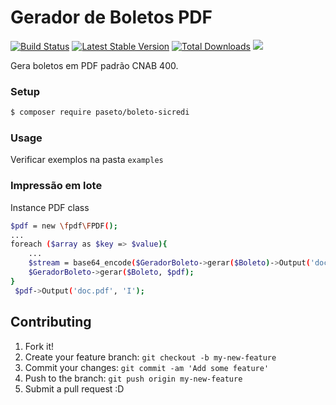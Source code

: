 # Gerador de Boletos PDF

[![Build Status](https://travis-ci.org/paseto/boleto-sicredi.svg?branch=master)](https://travis-ci.org/paseto/boleto-sicredi)
[![Latest Stable Version](https://poser.pugx.org/paseto/boleto-sicredi/v/stable)](https://packagist.org/packages/paseto/boleto-sicredi)
[![Total Downloads](https://poser.pugx.org/paseto/boleto-sicredi/downloads)](https://packagist.org/packages/paseto/boleto-sicredi)
![](https://img.shields.io/github/license/paseto/boleto-sicredi.svg)

Gera boletos em PDF padrão CNAB 400.

### Setup

```sh
$ composer require paseto/boleto-sicredi
```

### Usage

Verificar exemplos na pasta `examples`

### Impressão em lote

Instance PDF class
```sh
$pdf = new \fpdf\FPDF();
...
foreach ($array as $key => $value){
    ...
    $stream = base64_encode($GeradorBoleto->gerar($Boleto)->Output('doc.pdf','S'));
    $GeradorBoleto->gerar($Boleto, $pdf); 
}
 $pdf->Output('doc.pdf', 'I');
```

## Contributing
 
1. Fork it!
2. Create your feature branch: `git checkout -b my-new-feature`
3. Commit your changes: `git commit -am 'Add some feature'`
4. Push to the branch: `git push origin my-new-feature`
5. Submit a pull request :D
